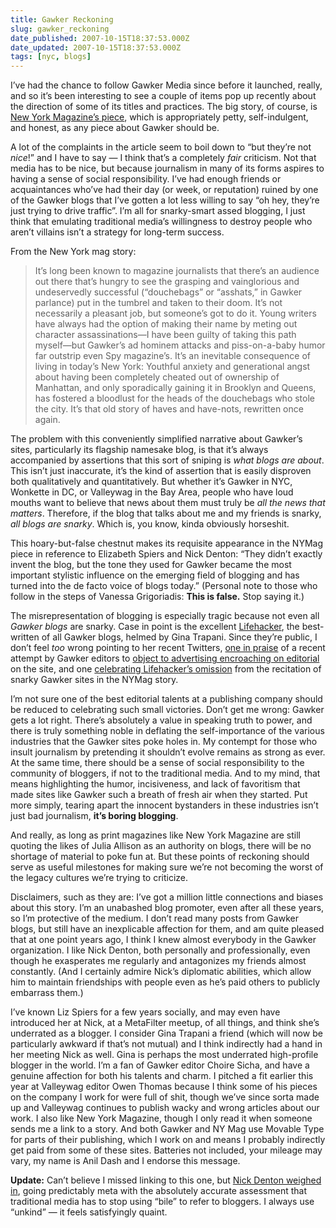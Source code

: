 ```yaml
---
title: Gawker Reckoning
slug: gawker_reckoning
date_published: 2007-10-15T18:37:53.000Z
date_updated: 2007-10-15T18:37:53.000Z
tags: [nyc, blogs]
---
```


I’ve had the chance to follow Gawker Media since before it launched, really, and so it’s been interesting to see a couple of items pop up recently about the direction of some of its titles and practices. The big story, of course, is [New York Magazine’s piece](https://nymag.com/news/features/39319/), which is appropriately petty, self-indulgent, and honest, as any piece about Gawker should be.

A lot of the complaints in the article seem to boil down to “but they’re not *nice*!” and I have to say — I think that’s a completely *fair* criticism. Not that media has to be nice, but because journalism in many of its forms aspires to having a sense of social responsibility. I’ve had enough friends or acquaintances who’ve had their day (or week, or reputation) ruined by one of the Gawker blogs that I’ve gotten a lot less willing to say “oh hey, they’re just trying to drive traffic”. I’m all for snarky-smart assed blogging, I just think that emulating traditional media’s willingness to destroy people who aren’t villains isn’t a strategy for long-term success.

From the New York mag story:

> It’s long been known to magazine journalists that there’s an audience out there that’s hungry to see the grasping and vainglorious and undeservedly successful (“douchebags” or “asshats,” in Gawker parlance) put in the tumbrel and taken to their doom. It’s not necessarily a pleasant job, but someone’s got to do it. Young writers have always had the option of making their name by meting out character assassinations—I have been guilty of taking this path myself—but Gawker’s ad hominem attacks and piss-on-a-baby humor far outstrip even Spy magazine’s. It’s an inevitable consequence of living in today’s New York: Youthful anxiety and generational angst about having been completely cheated out of ownership of Manhattan, and only sporadically gaining it in Brooklyn and Queens, has fostered a bloodlust for the heads of the douchebags who stole the city. It’s that old story of haves and have-nots, rewritten once again.

The problem with this conveniently simplified narrative about Gawker’s sites, particularly its flagship namesake blog, is that it’s always accompanied by assertions that this sort of sniping is *what blogs are about*. This isn’t just inaccurate, it’s the kind of assertion that is easily disproven both qualitatively and quantitatively. But whether it’s Gawker in NYC, Wonkette in DC, or Valleywag in the Bay Area, people who have loud mouths want to believe that news about them must truly be *all the news that matters*. Therefore, if the blog that talks about me and my friends is snarky, *all blogs are snarky*. Which is, you know, kinda obviously horseshit.

This hoary-but-false chestnut makes its requisite appearance in the NYMag piece in reference to Elizabeth Spiers and Nick Denton: “They didn’t exactly invent the blog, but the tone they used for Gawker became the most important stylistic influence on the emerging field of blogging and has turned into the de facto voice of blogs today.” (Personal note to those who follow in the steps of Vanessa Grigoriadis: **This is false.** Stop saying it.)

The misrepresentation of blogging is especially tragic because not even all *Gawker blogs* are snarky. Case in point is the excellent [Lifehacker](http://www.lifehacker.com/), the best-written of all Gawker blogs, helmed by Gina Trapani. Since they’re public, I don’t feel *too* wrong pointing to her recent Twitters, [one in praise](http://twitter.com/ginatrapani/statuses/331591822) of a recent attempt by Gawker editors to [object to advertising encroaching on editorial](http://web.archive.org/web/20071012025124/http://gawker.com/news/transparency/should-we-be-on-strike-309077.php) on the site, and one [celebrating Lifehacker’s omission](http://twitter.com/ginatrapani/statuses/337669362) from the recitation of snarky Gawker sites in the NYMag story.

I’m not sure one of the best editorial talents at a publishing company should be reduced to celebrating such small victories. Don’t get me wrong: Gawker gets a lot right. There’s absolutely a value in speaking truth to power, and there is truly something noble in deflating the self-importance of the various industries that the Gawker sites poke holes in. My contempt for those who insult journalism by pretending it shouldn’t evolve remains as strong as ever. At the same time, there should be a sense of social responsibility to the community of bloggers, if not to the traditional media. And to my mind, that means highlighting the humor, incisiveness, and lack of favoritism that made sites like Gawker such a breath of fresh air when they started. Put more simply, tearing apart the innocent bystanders in these industries isn’t just bad journalism, **it’s boring blogging**.

And really, as long as print magazines like New York Magazine are still quoting the likes of Julia Allison as an authority on blogs, there will be no shortage of material to poke fun at. But these points of reckoning should serve as useful milestones for making sure we’re not becoming the worst of the legacy cultures we’re trying to criticize.

Disclaimers, such as they are: I’ve got a million little connections and biases about this story. I’m an unabashed blog promoter, even after all these years, so I’m protective of the medium. I don’t read many posts from Gawker blogs, but still have an inexplicable affection for them, and am quite pleased that at one point years ago, I think I knew almost everybody in the Gawker organization. I like Nick Denton, both personally and professionally, even though he exasperates me regularly and antagonizes my friends almost constantly. (And I certainly admire Nick’s diplomatic abilities, which allow him to maintain friendships with people even as he’s paid others to publicly embarrass them.)

I’ve known Liz Spiers for a few years socially, and may even have introduced her at Nick, at a MetaFilter meetup, of all things, and think she’s underrated as a blogger. I consider Gina Trapani a friend (which will now be particularly awkward if that’s not mutual) and I think indirectly had a hand in her meeting Nick as well. Gina is perhaps the most underrated high-profile blogger in the world. I’m a fan of Gawker editor Choire Sicha, and have a genuine affection for both his talents and charm. I pitched a fit earlier this year at Valleywag editor Owen Thomas because I think some of his pieces on the company I work for were full of shit, though we’ve since sorta made up and Valleywag continues to publish wacky and wrong articles about our work. I also like New York Magazine, though I only read it when someone sends me a link to a story. And both Gawker and NY Mag use Movable Type for parts of their publishing, which I work on and means I probably indirectly get paid from some of these sites. Batteries not included, your mileage may vary, my name is Anil Dash and I endorse this message.

**Update:** Can’t believe I missed linking to this one, but [Nick Denton weighed in](https://web.archive.org/web/20071015145858/http://www.nickdenton.org/002217.html), going predictably meta with the absolutely accurate assessment that traditional media has to stop using “bile” to refer to bloggers. I always use “unkind” — it feels satisfyingly quaint.
